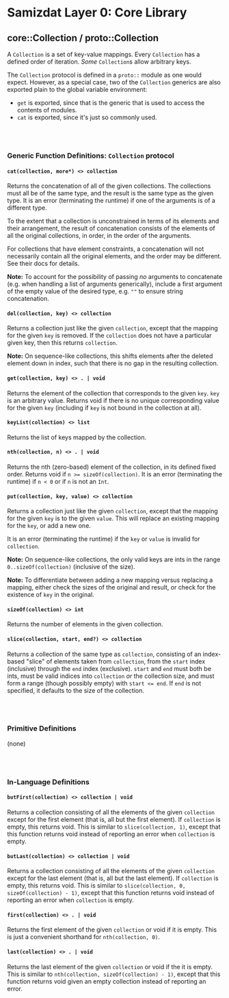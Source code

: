 Samizdat Layer 0: Core Library
==============================

core::Collection / proto::Collection
------------------------------------

A `Collection` is a set of key-value mappings. Every `Collection` has
a defined order of iteration. *Some* `Collection`s allow arbitrary
keys.

The `Collection` protocol is defined in a `proto::` module as one
would expect. However, as a special case, two of the `Collection` generics
are also exported plain to the global variable environment:

* `get` is exported, since that is the generic that is used to access
  the contents of modules.
* `cat` is exported, since it's just so commonly used.

<br><br>
### Generic Function Definitions: `Collection` protocol

#### `cat(collection, more*) <> collection`

Returns the concatenation of all of the given collections. The collections
must all be of the same type, and the result is the same type as the given
type. It is an error (terminating the runtime) if one of the arguments is
of a different type.

To the extent that a collection is unconstrained in terms of its
elements and their arrangement, the result of concatenation consists
of the elements of all the original collections, in order, in the order
of the arguments.

For collections that have element constraints, a concatenation will
not necessarily contain all the original elements, and the order may
be different. See their docs for details.

**Note:** To account for the possibility of passing *no* arguments to
concatenate (e.g. when handling a list of arguments generically), include
a first argument of the empty value of the desired type, e.g.
`""` to ensure string concatenation.

#### `del(collection, key) <> collection`

Returns a collection just like the given `collection`, except that
the mapping for the given `key` is removed. If the `collection`
does not have a particular given key, then this returns `collection`.

**Note:** On sequence-like collections, this shifts elements after the
deleted element down in index, such that there is no gap in the resulting
collection.

#### `get(collection, key) <> . | void`

Returns the element of the collection that corresponds to the given
`key`. `key` is an arbitrary value. Returns void if there is no unique
corresponding value for the given `key` (including if `key` is not
bound in the collection at all).

#### `keyList(collection) <> list`

Returns the list of keys mapped by the collection.

#### `nth(collection, n) <> . | void`

Returns the nth (zero-based) element of the collection, in its defined
fixed order. Returns void if `n >= sizeOf(collection)`. It is an error
(terminating the runtime) if `n < 0` or if `n` is not an `Int`.

#### `put(collection, key, value) <> collection`

Returns a collection just like the given `collection`, except that
the mapping for the given `key` is to the given `value`. This will
replace an existing mapping for the `key`, or add a new one.

It is an error (terminating the runtime) if the `key` or `value` is
invalid for `collection`.

**Note:** On sequence-like collections, the only valid keys are ints
in the range `0..sizeOf(collection)` (inclusive of the size).

**Note:** To differentiate between adding a new mapping versus replacing
a mapping, either check the sizes of the original and result, or
check for the existence of `key` in the original.

#### `sizeOf(collection) <> int`

Returns the number of elements in the given collection.

#### `slice(collection, start, end?) <> collection`

Returns a collection of the same type as `collection`, consisting of an
index-based "slice" of elements taken from `collection`, from the `start`
index (inclusive) through the `end` index (exclusive). `start` and `end`
must both be ints, must be valid indices into `collection` *or* the
collection size, and must form a range (though possibly empty) with
`start <= end`. If `end` is not specified, it defaults to the size of the
collection.


<br><br>
### Primitive Definitions

(none)


<br><br>
### In-Language Definitions

#### `butFirst(collection) <> collection | void`

Returns a collection consisting of all the elements of the given `collection`
except for the first element (that is, all but the first element). If
`collection` is empty, this returns void. This is similar to
`slice(collection, 1)`, except that this function returns void instead of
reporting an error when `collection` is empty.

#### `butLast(collection) <> collection | void`

Returns a collection consisting of all the elements of the given `collection`
except for the last element (that is, all but the last element). If
`collection` is empty, this returns void. This is similar to
`slice(collection, 0, sizeOf(collection) - 1)`, except that this function
returns void instead of reporting an error when `collection` is empty.

#### `first(collection) <> . | void`

Returns the first element of the given `collection` or void if it is empty.
This is just a convenient shorthand for `nth(collection, 0)`.

#### `last(collection) <> . | void`

Returns the last element of the given `collection` or void if the it is empty.
This is similar to `nth(collection, sizeOf(collection) - 1)`, except that this
function returns void given an empty collection instead of reporting an
error.
